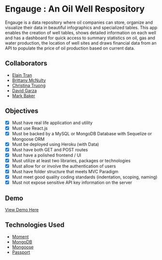 # Engauge : An Oil Well Respository
Engauge is a data repository where oil companies can store, organize and visualize their data in beautiful infographics and specialized tables. This app enables the creation of well tables, shows detailed information on each well and has a dashboard for quick access to summary statistics on oil, gas and water production, the location of well sites and draws financial data from an API to populate the price of oil production based on current data.

## Collaborators
* [Elain Tran](https://github.com/elaintran)
* [Brittany McNulty](https://github.com/bmm019)
* [Christina Truong](https://github.com/christinaqtruong)
* [David Garza](https://github.com/dgarza0413)
* [Mark Baker](https://github.com/i-k0n)

## Objectives
- [X] Must have real life application and utility
- [X] Must use React.js
- [X] Must be backed by a MySQL or MongoDB Database with Sequelize or Mongoose ORM
- [X] Must be deployed using Heroku (with Data)
- [X] Must have both GET and POST routes
- [X] Must have a polished frontend / UI 
- [X] Must utilize at least two libraries, packages or technologies 
- [X] Must allow for or involve the authentication of users 
- [X] Must have folder structure that meets MVC Paradigm
- [X] Must meet good quality coding standards (indentation, scoping, naming)
- [X] Must not expose sensitive API key information on the server

## Demo
[View Demo Here](https://serene-meadow-56536.herokuapp.com/)

## Technologies Used
* [Moment](https://www.npmjs.com/package/moment)
* [MongoDB](https://www.npmjs.com/package/mongodb)
* [Mongoose](https://www.npmjs.com/package/mongoose)
* [Passport](https://www.npmjs.com/package/passport)
